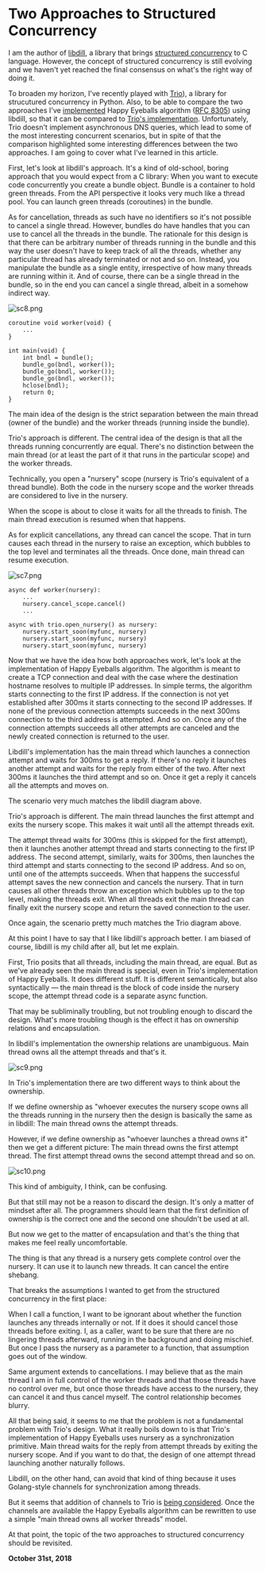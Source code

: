 # Two Approaches to Structured Concurrency

I am the author of [libdill](http://libdill.org/), a library that brings [structured concurrency](https://vorpus.org/blog/notes-on-structured-concurrency-or-go-statement-considered-harmful/) to C language. However, the concept of structured concurrency is still evolving and we haven't yet reached the final consensus on what's the right way of doing it.

To broaden my horizon, I've recently played with [Trio](https://trio.readthedocs.io/en/latest/)), a library for strucutured concurrency in Python. Also, to be able to compare the two approaches I've [implemented](https://github.com/sustrik/libdill/blob/master/happyeyeballs.c) Happy Eyeballs algorithm ([RFC 8305](https://tools.ietf.org/html/rfc8305)) using libdill, so that it can be compared to [Trio's implementation](https://github.com/python-trio/trio/blob/1095e373cd7b2207948e0cb90d059dd7ee2e98f7/trio/_highlevel_open_tcp_stream.py). Unfortunately, Trio doesn't implement asynchronous DNS queries, which lead to some of the most interesting concurrent scenarios, but in spite of that the comparison highlighted some interesting differences between the two approaches. I am going to cover what I've learned in this article.

First, let's look at libdill's approach. It's a kind of old-school, boring approach that you would expect from a C library: When you want to execute code concurrently you create a bundle object. Bundle is a container to hold green threads. From the API perspective it looks very much like a thread pool. You can launch green threads (coroutines) in the bundle.

As for cancellation, threads as such have no identifiers so it's not possible to cancel a single thread. However, bundles do have handles that you can use to cancel all the threads in the bundle. The rationale for this design is that there can be arbitrary number of threads running in the bundle and this way the user doesn't have to keep track of all the threads, whether any particular thread has already terminated or not and so on. Instead, you manipulate the bundle as a single entity, irrespective of how many threads are running within it. And of course, there can be a single thread in the bundle, so in the end you can cancel a single thread, albeit in a somehow indirect way.

![sc8.png](http://250bpm.wdfiles.com/local--files/blog:139/sc8.png)

    coroutine void worker(void) {
        ...
    }
    
    int main(void) {
        int bndl = bundle();
        bundle_go(bndl, worker());
        bundle_go(bndl, worker());
        bundle_go(bndl, worker());
        hclose(bndl);
        return 0;
    }

The main idea of the design is the strict separation between the main thread (owner of the bundle) and the worker threads (running inside the bundle).

Trio's approach is different. The central idea of the design is that all the threads running concurrently are equal. There's no distinction between the main thread (or at least the part of it that runs in the particular scope) and the worker threads.

Technically, you open a "nursery" scope (nursery is Trio's equivalent of a thread bundle). Both the code in the nursery scope and the worker threads are considered to live in the nursery.

When the scope is about to close it waits for all the threads to finish. The main thread execution is resumed when that happens.

As for explicit cancellations, any thread can cancel the scope. That in turn causes each thread in the nursery to raise an exception, which bubbles to the top level and terminates all the threads. Once done, main thread can resume execution.

![sc7.png](http://250bpm.wdfiles.com/local--files/blog:139/sc7.png)

    async def worker(nursery):
        ...
        nursery.cancel_scope.cancel()
        ...
    
    async with trio.open_nursery() as nursery:
        nursery.start_soon(myfunc, nursery)
        nursery.start_soon(myfunc, nursery)
        nursery.start_soon(myfunc, nursery)

Now that we have the idea how both approaches work, let's look at the implementation of Happy Eyeballs algorithm. The algorithm is meant to create a TCP connection and deal with the case where the destination hostname resolves to multiple IP addresses. In simple terms, the algorithm starts connecting to the first IP address. If the connection is not yet established after 300ms it starts connecting to the second IP addresses. If none of the previous connection attempts succeeds in the next 300ms connection to the third address is attempted. And so on. Once any of the connection attempts succeeds all other attempts are canceled and the newly created connection is returned to the user.

Libdill's implementation has the main thread which launches a connection attempt and waits for 300ms to get a reply. If there's no reply it launches another attempt and waits for the reply from either of the two. After next 300ms it launches the third attempt and so on. Once it get a reply it cancels all the attempts and moves on.

The scenario very much matches the libdill diagram above.

Trio's approach is different. The main thread launches the first attempt and exits the nursery scope. This makes it wait until all the attempt threads exit.

The attempt thread waits for 300ms (this is skipped for the first attempt), then it launches another attempt thread and starts connecting to the first IP address. The second attempt, similarly, waits for 300ms, then launches the third attempt and starts connecting to the second IP address. And so on, until one of the attempts succeeds. When that happens the successful attempt saves the new connection and cancels the nursery. That in turn causes all other threads throw an exception which bubbles up to the top level, making the threads exit. When all threads exit the main thread can finally exit the nursery scope and return the saved connection to the user.

Once again, the scenario pretty much matches the Trio diagram above.

At this point I have to say that I like libdill's approach better. I am biased of course, libdill is my child after all, but let me explain.

First, Trio posits that all threads, including the main thread, are equal. But as we've already seen the main thread is special, even in Trio's implementation of Happy Eyeballs. It does different stuff. It is different semantically, but also syntactically — the main thread is the block of code inside the nursery scope, the attempt thread code is a separate async function.

That may be subliminally troubling, but not troubling enough to discard the design. What's more troubling though is the effect it has on ownership relations and encapsulation.

In libdill's implementation the ownership relations are unambiguous. Main thread owns all the attempt threads and that's it.

![sc9.png](http://250bpm.wdfiles.com/local--files/blog:139/sc9.png)

In Trio's implementation there are two different ways to think about the ownership.

If we define ownership as "whoever executes the nursery scope owns all the threads running in the nursery then the design is basically the same as in libdill: The main thread owns the attempt threads.

However, if we define ownership as "whoever launches a thread owns it" then we get a different picture: The main thread owns the first attempt thread. The first attempt thread owns the second attempt thread and so on.

![sc10.png](http://250bpm.wdfiles.com/local--files/blog:139/sc10.png)

This kind of ambiguity, I think, can be confusing.

But that still may not be a reason to discard the design. It's only a matter of mindset after all. The programmers should learn that the first definition of ownership is the correct one and the second one shouldn't be used at all.

But now we get to the matter of encapsulation and that's the thing that makes me feel really uncomfortable.

The thing is that any thread is a nursery gets complete control over the nursery. It can use it to launch new threads. It can cancel the entire shebang.

That breaks the assumptions I wanted to get from the structured concurrency in the first place:

When I call a function, I want to be ignorant about whether the function launches any threads internally or not. If it does it should cancel those threads before exiting. I, as a caller, want to be sure that there are no lingering threads afterward, running in the background and doing mischief. But once I pass the nursery as a parameter to a function, that assumption goes out of the window.

Same argument extends to cancellations. I may believe that as the main thread I am in full control of the worker threads and that those threads have no control over me, but once those threads have access to the nursery, they can cancel it and thus cancel myself. The control relationship becomes blurry.

All that being said, it seems to me that the problem is not a fundamental problem with Trio's design. What it really boils down to is that Trio's implementation of Happy Eyeballs uses nursery as a synchronization primitive. Main thread waits for the reply from attempt threads by exiting the nursery scope. And if you want to do that, the design of one attempt thread launching another naturally follows.

Libdill, on the other hand, can avoid that kind of thing because it uses Golang-style channels for synchronization among threads.

But it seems that addition of channels to Trio is [being considered](https://github.com/python-trio/trio/issues/719). Once the channels are available the Happy Eyeballs algorithm can be rewritten to use a simple "main thread owns all worker threads" model.

At that point, the topic of the two approaches to structured concurrency should be revisited.

**October 31st, 2018**